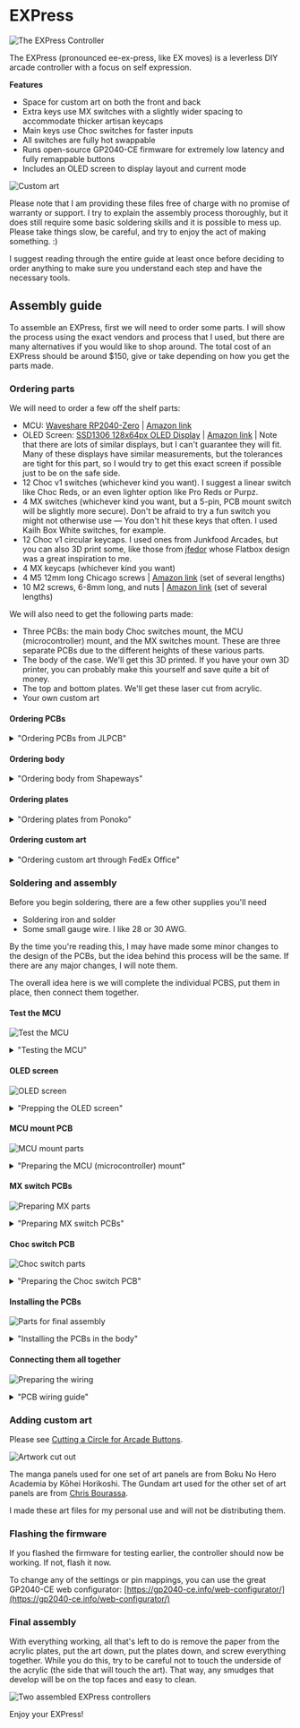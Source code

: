 # EXPress

![The EXPress Controller](/readme_assets/EXPress.jpeg)

The EXPress (pronounced ee-ex-press, like EX moves) is a leverless DIY arcade controller with a focus on self expression.

**Features**
- Space for custom art on both the front and back
- Extra keys use MX switches with a slightly wider spacing to accommodate thicker artisan keycaps
- Main keys use Choc switches for faster inputs
- All switches are fully hot swappable
- Runs open-source GP2040-CE firmware for extremely low latency and fully remappable buttons 
- Includes an OLED screen to display layout and current mode

![Custom art](/readme_assets/custom-art.jpg)

Please note that I am providing these files free of charge with no promise of warranty or support. I try to explain the assembly process thoroughly, but it does still require some basic soldering skills and it is possible to mess up. Please take things slow, be careful, and try to enjoy the act of making something. :) 

I suggest reading through the entire guide at least once before deciding to order anything to make sure you understand each step and have the necessary tools. 

## Assembly guide

To assemble an EXPress, first we will need to order some parts. I will show the process using the exact vendors and process that I used, but there are many alternatives if you would like to shop around. The total cost of an EXPress should be around $150, give or take depending on how you get the parts made. 

### Ordering parts

We will need to order a few off the shelf parts:
- MCU: [Waveshare RP2040-Zero](RP2040-Zero) | [Amazon link](https://www.amazon.com/RP2040-Zero-High-Performance-Microcontroller-Castellated-Applications/dp/B09KZPCNPL)
- OLED Screen: [SSD1306 128x64px OLED Display](https://hosyond.com/#:~:text=0.96%20inch%20IIC%20OLED%20Module) | [Amazon link](https://www.amazon.com/gp/product/B09T6SJBV5/) | Note that there are lots of similar displays, but I can't guarantee they will fit. Many of these displays have similar measurements, but the tolerances are tight for this part, so I would try to get this exact screen if possible just to be on the safe side.
- 12 Choc v1 switches (whichever kind you want). I suggest a linear switch like Choc Reds, or an even lighter option like Pro Reds or Purpz. 
- 4 MX switches (whichever kind you want, but a 5-pin, PCB mount switch will be slightly more secure). Don't be afraid to try a fun switch you might not otherwise use — You don't hit these keys that often. I used Kailh Box White switches, for example. 
- 12 Choc v1 circular keycaps. I used ones from Junkfood Arcades, but you can also 3D print some, like those from [jfedor](https://github.com/jfedor2/flatbox/tree/master/3d-printed-buttoncaps) whose Flatbox design was a great inspiration to me. 
- 4 MX keycaps (whichever kind you want)
- 4 M5 12mm long Chicago screws | [Amazon link](https://www.amazon.com/gp/product/B09TT3TNPP) (set of several lengths)
- 10 M2 screws, 6-8mm long, and nuts | [Amazon link](https://www.amazon.com/gp/product/B0BD2CXW7D) (set of several lengths)

We will also need to get the following parts made:
- Three PCBs: the main body Choc switches mount, the MCU (microcontroller) mount, and the MX switches mount. These are three separate PCBs due to the different heights of these various parts. 
- The body of the case. We'll get this 3D printed. If you have your own 3D printer, you can probably make this yourself and save quite a bit of money.
- The top and bottom plates. We'll get these laser cut from acrylic. 
- Your own custom art

#### Ordering PCBs
<details>
<summary>"Ordering PCBs from JLPCB"</summary>
I used JLPCB for this. Upload each of the PCB zip files (one at a time). The only option you **must** change is the PCB thickness. This should be set to 1mm for each PCB. Do not forget!

![PCB ordering](/readme_assets/JLPCB.png)

You can also change the color if you want, but these will be covered by art, so it's not really necessary.
</details>

#### Ordering body
<details>
<summary>"Ordering body from Shapeways"</summary>
I used Shapeways for this. Upload the body .stl file and double check the dimensions. It should be 199mm x 145mm. Then choose your material. I recommend SLA12, the cheapest option.

![Material](/readme_assets/Shapeways.png)

You can also change the color and finishing, but I have always used the default finishing option and have never had a complaint. The texture of the print will only be on the side of the case, you won't feel it, so it's not that important for it to be smooth.

![Color and finish](/readme_assets/Shapeways2.png)
</details>

#### Ordering plates
<details>
<summary>"Ordering plates from Ponoko"</summary>
I used Ponoko for this. Upload the art plates .svg file. You may need to change the dimensions. 

![Ordering through Ponoko](/readme_assets/Ponoko1.png)

Double-check that the width is 199mm specifically. Also, make sure the lines are set to "Cutting". 

![Ordering through Ponoko](/readme_assets/Ponoko2.png)

Then, select your material. We want plain old clear acrylic. 

![Ordering through Ponoko](/readme_assets/Ponoko3.png)

Thenk select the thickness. **This is important.** Choose 2mm. 

![Ordering through Ponoko](/readme_assets/Ponoko4.png)
You can also choose how you want the parts delivered. I like to leave it on "As cut". That means you'll get a big sheet in the mail and you pop the pieces out yourself. You can also choose "Papered" if you want a smaller package. I would not choose "Naked". It is far more expensive and not ideal for our purposes. We want the acrylic protected by the paper until we're ready to install it to avoid unnecessary smudges and scratches. 
</details>

#### Ordering custom art
<details>
<summary>"Ordering custom art through FedEx Office"</summary>
The art plates are designed to be printed on an A4 sheet of paper, but this is fairly hard to find in the US, so printing on an 11"x17" sheet with more whitespace around the design is also an option.

You can use the same .svg to help lay out your design. Note that the back plate screw holes are offset purposely — don't change them. This is necessary for the art to print correctly. 

I just used FedEx Kinko's copy service. If ordering online, choose "Copies" and a thicker paper for durability. 60lbs or 80lbs are both fine. Also, make sure you choose 11x17.

![Ordering art](/readme_assets/FedEx.png)

If you upload your file and FedEx asks you to resize it, stop, something is wrong. You should upload a file that is exactly 11x17 and FedEx shouldn't have any feedback about it. Resizing art through FedEx's tool makes this far more complicated. 

You could also check if a local print shop would do the job, but their willingness to do this will vary. This is an extremely small job for most shops, so it may not be worth the time to set it up. 
</details>

### Soldering and assembly

Before you begin soldering, there are a few other supplies you'll need
- Soldering iron and solder
- Some small gauge wire. I like 28 or 30 AWG. 

By the time you're reading this, I may have made some minor changes to the design of the PCBs, but the idea behind this process will be the same. If there are any major changes, I will note them. 

The overall idea here is we will complete the individual PCBS, put them in place, then connect them together. 

#### Test the MCU
![Test the MCU](/readme_assets/test-mcu.jpeg)

<details>
<summary>"Testing the MCU"</summary>
Before you start anything else, it's a good idea to make sure your RP2040-Zero can flash the firmware. To do this, hold down the Boot button while plugging the board in. You should see it show up like a USB drive. Drag the firmware file into it and wait for it to disconnect. 

If you want to test the contacts of the MCU itself, you can bridge the ground pin to other contacts. You'll see buttons pressed on a tester like this: [https://hardwaretester.com/gamepad](https://hardwaretester.com/gamepad). You don't have to do this at this stage, though. As long as you can flash, things are probably on track.
</details>

#### OLED screen

![OLED screen](/readme_assets/screen-parts.jpeg)

<details>
<summary>"Prepping the OLED screen"</summary>
There's not much we need to do with the screen besides trimming the existing pins if they come pre-soldered. You can leave the underside pins if you want, but you much trim the top pins down so the screen will fit flush. 

![Screen pins trimmed](/readme_assets/screen-pins-flush.jpeg)

Also, note the order of the pins and tin them.
![Screen pins tinned](/readme_assets/screen-pins-tinned.jpeg) 
</details>

#### MCU mount PCB

![MCU mount parts](/readme_assets/mcu-parts.jpeg)

<details>
<summary>"Preparing the MCU (microcontroller) mount"</summary>
To mount the RP2040-Zero, we need to attach it to the mounting PCB first. This will also make connecting the boards together a little more straightforward. 

![Pins](/readme_assets/pins.jpeg)

There are a variety of ways you can mount the MCU. I recommend using a line of pins like this (it's okay if the line has too many pins — you can cut it to the right number), taping it to the back of the mount, and soldering the corners first so it stays in place. 

![Pins taped on](/readme_assets/pins-taped.jpeg)

It doesn't have to neat because we'll be trimming this in a moment. Finish soldering the line of pins. 

![MCU plate soldered](/readme_assets/mcu-plate-soldered.jpeg)

Then, work some snippers underneath the rubber sheathing and snip. Do this for all the pins so they are more or less flush (a little excess is okay.)

![Removing the sheathe from pins](/readme_assets/removing-pin-sheathe.jpeg)

![Trimming the pins](/readme_assets/trimming-pins.jpeg)

Once the MCU is soldered on, it's also a good time to tin the other contacts with little mounds of solder on each one. 

![MCU mount trimmed flush](/readme_assets/mcu-mount-flush.jpeg)
</details>

#### MX switch PCBs

![Preparing MX parts](/readme_assets/mx-parts.jpeg)

<details>
<summary>"Preparing MX switch PCBs"</summary>
The MX plates are very straightforward. We just need to solder the hotswap sockets and tin the contacts. 

To solder the hotswap sockets, just hold the socket down and add solder to one side. Continue holding it for a second while the solder hardens to make sure it's flush. 
 
![One half of MX switch soldered](/readme_assets/mx-half-soldered.jpeg)

Then solder the other side and tin the contacts. 

![MX switch mount soldered](/readme_assets/mx-full-soldered.jpeg)
</details>

#### Choc switch PCB

![Choc switch parts](/readme_assets/choc-parts.jpeg)

<details>
<summary>"Preparing the Choc switch PCB"</summary>
The Choc PCB is exactly the same as the MX ones. There are just more switches to solder. 

**Note the current Choc PCB is different from the one pictured. The process is still the same.**

Solder one side, then solder the other and repeat. Also, tin the contacts.

![Choc switches soldered](/readme_assets/choc-soldered.jpeg)

And tin the contacts above.
</details>

#### Installing the PCBs

![Parts for final assembly](/readme_assets/final-assembly-parts.jpeg)

<details>
<summary>"Installing the PCBs in the body"</summary>
The OLED screen and the MCU mount will be held in with M2 screws. The MX and Choc PCBs are secure enough just from clipping the switches into them, but the Choc PCB includes optional M2 screw holes as well. You won't see them in the images below, but they are included in the latest versions of the body and PCB. 

![Screws flush](/readme_assets/screws-flush.jpeg)

Screw in the OLED screen and MCU mount. The MCU screws are meant to sit flush in the body to be covered by the art. The OLED screw holes are a little tricky. Try to hold the nuts in place with tweezers and screw from the top. 

![All parts mounted](/readme_assets/parts-mounted.jpeg)

To install the switch mounts, clip the corner switches into the case first, then clip the PCBs onto the switches. When installing switches, **make sure to support the hotswap sockets from the back**. If you don't support the sockets, they may snap off. This is fixable, but it's annoying. 
</details>

#### Connecting them all together

![Preparing the wiring](/readme_assets/preparing-wires.jpeg)

<details>
<summary>"PCB wiring guide"</summary>
Once everything is in position, it's time to break out the wire. Everything is in order. 

| Hardware pin | Switch # | GP2040 Button | Xbox Button |
| ------------ | -------- | ------------- | ----------- |
| GP29         | -        | -             | -           |
| GP28         | -        | -             | -           |
| GP27         | -        | OLED SCL      | -           |
| GP26         | -        | OLED SDA      | -           |
| GP15         | 12       | L2            | LT          |
| GP14         | 11       | L1            | LB          |
| GP13         | 10       | R2            | RT          |
| GP12         | 09       | R1            | RB          |
| GP11         | 08       | B2            | B           |
| GP10         | 07       | B4            | Y           |
| GP09         | 06       | B1            | A           |
| GP08         | 05       | B3            | X           |
| GP07         | 04       | DPAD_Up       | Up          |
| GP06         | 03       | DPAD_Right    | Right       |
| GP05         | 02       | DPAD_Down     | Down        |
| GP04         | 01       | DPAD_Left     | Left        |
| GP03         | L_01     | L3            | LS          |
| GP02         | R_02     | R3            | RS          |
| GP01         | L_01     | S1            | Back        |
| GP00         | L_02     | S2            | Start       |

Simply heat up one contact, insert one end of the wire, and hold for a second. Then, repeat on the other side. 

![Wiring complete](/readme_assets/wiring-complete.jpeg)
</details>

### Adding custom art
Please see [Cutting a Circle for Arcade Buttons](/cutting_arcade_stick_art/readme.md).

![Artwork cut out](/readme_assets/gundam-art-cut.jpeg)

The manga panels used for one set of art panels are from Boku No Hero Academia by Kōhei Horikoshi.
The Gundam art used for the other set of art panels are from [Chris Bourassa](https://twitter.com/bourassaart?lang=en). 

I made these art files for my personal use and will not be distributing them. 

### Flashing the firmware
If you flashed the firmware for testing earlier, the controller should now be working. If not, flash it now. 

To change any of the settings or pin mappings, you can use the great GP2040-CE web configurator: [https://gp2040-ce.info/web-configurator/](https://gp2040-ce.info/web-configurator/)

### Final assembly
With everything working, all that's left to do is remove the paper from the acrylic plates, put the art down, put the plates down, and screw everything together. While you do this, try to be careful not to touch the underside of the acrylic (the side that will touch the art). That way, any smudges that develop will be on the top faces and easy to clean. 

![Two assembled EXPress controllers](/readme_assets/assembled.jpeg)

Enjoy your EXPress! 
